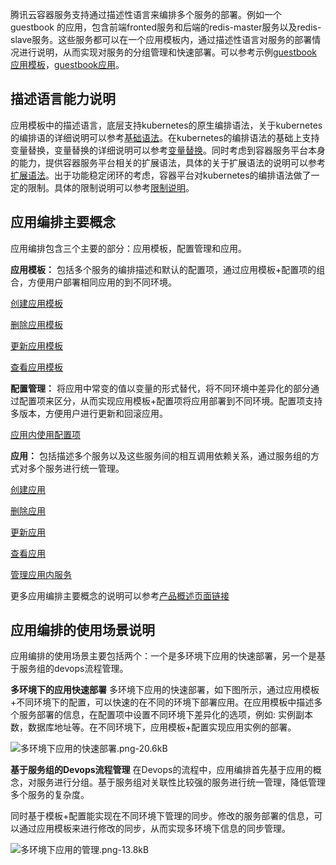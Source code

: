 ﻿腾讯云容器服务支持通过描述性语言来编排多个服务的部署。例如一个guestbook
的应用，包含前端fronted服务和后端的redis-master服务以及redis-slave服务。这些服务都可以在一个应用模板内，通过描述性语言对服务的部署情况进行说明，从而实现对服务的分组管理和快速部署。可以参考示例[guestbook应用模板][1]，[guestbook应用][2]。

## 描述语言能力说明
应用模板中的描述语言，底层支持kubernetes的原生编排语法，关于kubernetes的编排语的详细说明可以参考[基础语法][3]。在kubernetes的编排语法的基础上支持变量替换，变量替换的详细说明可以参考[变量替换][4]。同时考虑到容器服务平台本身的能力，提供容器服务平台相关的扩展语法，具体的关于扩展语法的说明可以参考[扩展语法][5]。出于功能稳定闭环的考虑，容器平台对kubernetes的编排语法做了一定的限制。具体的限制说明可以参考[限制说明][6]。

## 应用编排主要概念

应用编排包含三个主要的部分：应用模板，配置管理和应用。

**应用模板：** 包括多个服务的编排描述和默认的配置项，通过应用模板+配置项的组合，方便用户部署相同应用的到不同环境。

[创建应用模板][7]

[删除应用模板][8]

[更新应用模板][9]

[查看应用模板][10]

**配置管理：** 将应用中常变的值以变量的形式替代，将不同环境中差异化的部分通过配置项来区分，从而实现应用模板+配置项将应用部署到不同环境。配置项支持多版本，方便用户进行更新和回滚应用。

[应用内使用配置项][11]

**应用：** 包括描述多个服务以及这些服务间的相互调用依赖关系，通过服务组的方式对多个服务进行统一管理。

[创建应用][12]

[删除应用][13]

[更新应用][14]

[查看应用][15]

[管理应用内服务][16]

更多应用编排主要概念的说明可以参考[产品概述页面链接][17]

## 应用编排的使用场景说明
应用编排的使用场景主要包括两个：一个是多环境下应用的快速部署，另一个是基于服务组的devops流程管理。

**多环境下的应用快速部署**
多环境下应用的快速部署，如下图所示，通过应用模板+不同环境下的配置，可以快速的在不同的环境下部署应用。在应用模板中描述多个服务部署的信息，在配置项中设置不同环境下差异化的选项，例如: 实例副本数，数据库地址等。在不同环境下，应用模板+配置实现应用实例的部署。

![多环境下应用的快速部署.png-20.6kB][18]

**基于服务组的Devops流程管理**
在Devops的流程中，应用编排首先基于应用的概念，对服务进行分组。基于服务组对关联性比较强的服务进行统一管理，降低管理多个服务的复杂度。

同时基于模板+配置能实现在不同环境下管理的同步。修改的服务部署的信息，可以通过应用模板来进行修改的同步，从而实现多环境下信息的同步管理。

![多环境下应用的管理.png-13.8kB][19]


  [1]: https://cloud.tencent.com/document/product/457/11951
  [2]: https://cloud.tencent.com/document/product/457/11944
  [3]: https://cloud.tencent.com/document/product/457/11957
  [4]: https://cloud.tencent.com/document/product/457/11956
  [5]: https://cloud.tencent.com/document/product/457/11956
  [6]: https://cloud.tencent.com/document/product/457/11959
  [7]: https://cloud.tencent.com/document/product/457/11949
  [8]: https://cloud.tencent.com/document/product/457/11950
  [9]: https://cloud.tencent.com/document/product/457/11954
  [10]: https://cloud.tencent.com/document/product/457/11955
  [11]: https://cloud.tencent.com/document/product/457/11987
  [12]: https://cloud.tencent.com/document/product/457/11942
  [13]: https://cloud.tencent.com/document/product/457/11943
  [14]: https://cloud.tencent.com/document/product/457/11947
  [15]: https://cloud.tencent.com/document/product/457/11948
  [16]: https://cloud.tencent.com/document/product/457/11989
  [17]: https://console.cloud.tencent.com/ccs/guide
  [18]: https://mc.qcloudimg.com/static/img/30ce4422ec69ff4d409c6bde714b2230/image.png
  [19]: https://mc.qcloudimg.com/static/img/a5ba801e8315e1a608b4bd7f8cad49f5/image.png